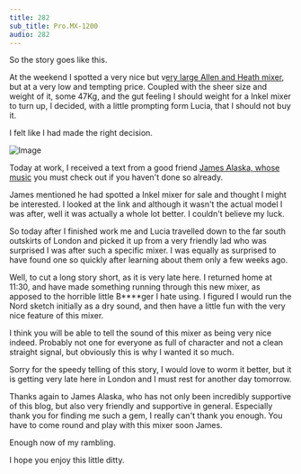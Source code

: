 ```yaml
---
title: 282
sub_title: Pro.MX-1200
audio: 282
---
```


So the story goes like this.

At the weekend I spotted a very nice but v<a href="http://www.dancetech.com/item.cfm?threadid=2652&lang=0" title="ery large Allen and Heath mixer">ery large Allen and Heath mixer</a>, but at a very low and tempting price. Coupled with the sheer size and weight of it, some 47Kg, and the gut feeling I should weight for a Inkel mixer to turn up, I decided, with a little prompting form Lucia, that I should not buy it.

I felt like I had made the right decision.

![Image](/assets/img/Snd-282.png)

Today at work, I received a text from a good friend <a href="http://soundcloud.com/james_alaska" title="James Alaska, whose music">James Alaska, whose music</a> you must check out if you haven't done so already.

James mentioned he had spotted a Inkel mixer for sale and thought I might be interested. I looked at the link and although it wasn't the actual model I was after, well it was actually a whole lot better. I couldn't believe my luck.

So today after I finished work me and Lucia travelled down to the far south outskirts of London and picked it up from a very friendly lad who was surprised I was after such a specific mixer. I was equally as surprised to have found one so quickly after learning about them only a few weeks ago.

Well, to cut a long story short, as it is very late here. I returned home at 11:30, and have made something running through this new mixer, as apposed to the horrible little B****ger I hate using. I figured I would run the Nord sketch initially as a dry sound, and then have a little fun with the very nice feature of this mixer.

I think you will be able to tell the sound of this mixer as being very nice indeed. Probably not one for everyone as full of character and not a clean straight signal, but obviously this is why I wanted it so much.

Sorry for the speedy telling of this story, I would love to worm it better, but it is getting very late here in London and I must rest for another day tomorrow.

Thanks again to James Alaska, who has not only been incredibly supportive of this blog, but also very friendly and supportive in general. Especially thank you for finding me such a gem, I really can't thank you enough. You have to come round and play with this mixer soon James.

Enough now of my rambling. 

I hope you enjoy this little ditty.